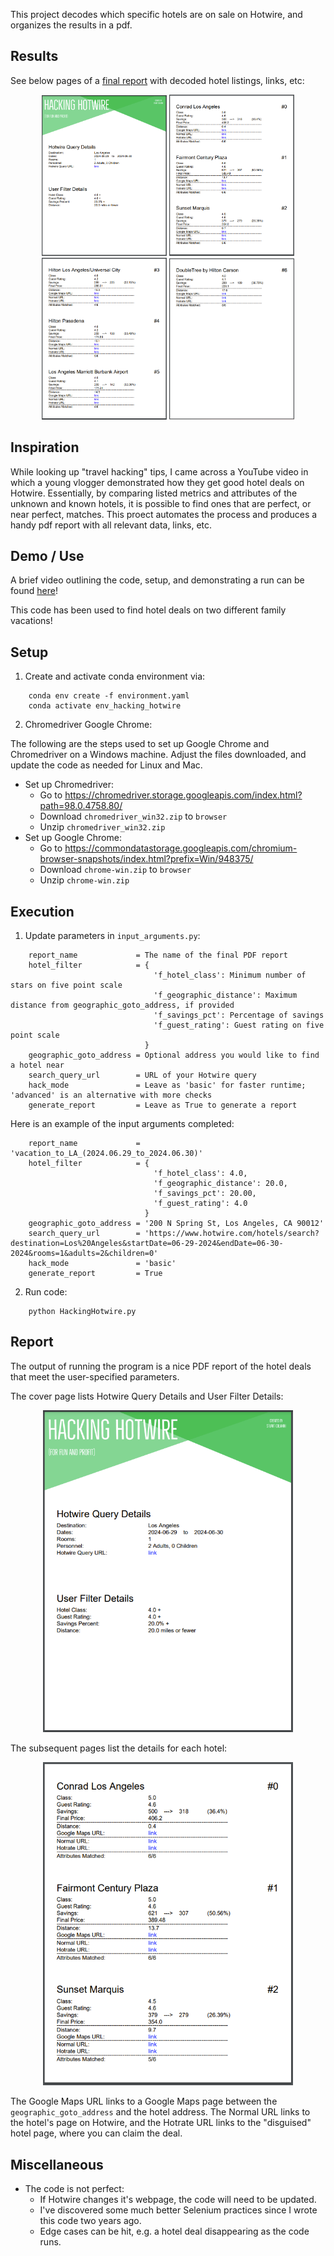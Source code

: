This project decodes which specific hotels are on sale on Hotwire, and organizes the results in a pdf.

## Results
See below pages of a [final report](https://github.com/scoliann/HackingHotwire/blob/master/reports/vacation_to_LA_(2024.06.29_to_2024.06.30).pdf) with decoded hotel listings, links, etc:

<!-- Final Report -->
<p align="center">
  <img src="./misc/page_1.PNG" width="200" />
  <img src="./misc/page_2.PNG" width="200" />
  <img src="./misc/page_3.PNG" width="200" />
  <img src="./misc/page_4.PNG" width="200" />
</p>

## Inspiration
While looking up "travel hacking" tips, I came across a YouTube video in which a young vlogger demonstrated how they get good hotel deals on Hotwire.  Essentially, by comparing listed metrics and attributes of the unknown and known hotels, it is possible to find ones that are perfect, or near perfect, matches.  This proect automates the process and produces a handy pdf report with all relevant data, links, etc.

## Demo / Use
A brief video outlining the code, setup, and demonstrating a run can be found [here](https://youtu.be/zs6pJn7HzG8)!

This code has been used to find hotel deals on two different family vacations!  

## Setup
1.  Create and activate conda environment via:
```
    conda env create -f environment.yaml
    conda activate env_hacking_hotwire
```

2.  Chromedriver Google Chrome:

The following are the steps used to set up Google Chrome and Chromedriver on a Windows machine.  Adjust the files downloaded, and update the code as needed for Linux and Mac.

- Set up Chromedriver:
  - Go to https://chromedriver.storage.googleapis.com/index.html?path=98.0.4758.80/
  - Download `chromedriver_win32.zip` to `browser`
  - Unzip `chromedriver_win32.zip`
- Set up Google Chrome:
  - Go to https://commondatastorage.googleapis.com/chromium-browser-snapshots/index.html?prefix=Win/948375/
  - Download `chrome-win.zip` to `browser`
  - Unzip `chrome-win.zip`

## Execution

1.  Update parameters in `input_arguments.py`:
```
    report_name             = The name of the final PDF report
    hotel_filter            = {
                                'f_hotel_class': Minimum number of stars on five point scale
                                'f_geographic_distance': Maximum distance from geographic_goto_address, if provided
                                'f_savings_pct': Percentage of savings 
                                'f_guest_rating': Guest rating on five point scale
                              }
    geographic_goto_address = Optional address you would like to find a hotel near
    search_query_url        = URL of your Hotwire query
    hack_mode               = Leave as 'basic' for faster runtime; 'advanced' is an alternative with more checks
    generate_report         = Leave as True to generate a report
```

Here is an example of the input arguments completed:
```
    report_name             = 'vacation_to_LA_(2024.06.29_to_2024.06.30)'
    hotel_filter            = {
                                'f_hotel_class': 4.0, 
                                'f_geographic_distance': 20.0, 
                                'f_savings_pct': 20.00, 
                                'f_guest_rating': 4.0
                              }
    geographic_goto_address = '200 N Spring St, Los Angeles, CA 90012'
    search_query_url        = 'https://www.hotwire.com/hotels/search?destination=Los%20Angeles&startDate=06-29-2024&endDate=06-30-2024&rooms=1&adults=2&children=0'
    hack_mode               = 'basic'
    generate_report         = True
```

2.  Run code:
```
    python HackingHotwire.py
```

## Report
The output of running the program is a nice PDF report of the hotel deals that meet the user-specified parameters.

The cover page lists Hotwire Query Details and User Filter Details:
<!-- Final Report -->
<p align="center">
  <img src="./misc/page_1.PNG" width="400" />
</p>

The subsequent pages list the details for each hotel:
<p align="center">
  <img src="./misc/page_2.PNG" width="400" />
</p>

The Google Maps URL links to a Google Maps page between the `geographic_goto_address` and the hotel address.  The Normal URL links to the hotel's page on Hotwire, and the Hotrate URL links to the "disguised" hotel page, where you can claim the deal.

## Miscellaneous
- The code is not perfect:  
  - If Hotwire changes it's webpage, the code will need to be updated.
  - I've discovered some much better Selenium practices since I wrote this code two years ago.
  - Edge cases can be hit, e.g. a hotel deal disappearing as the code runs.


